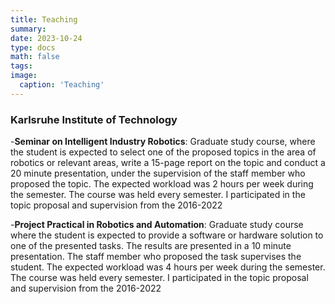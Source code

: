 ```yaml
---
title: Teaching
summary: 
date: 2023-10-24
type: docs
math: false
tags:
image:
  caption: 'Teaching'
---
```

### Karlsruhe Institute of Technology

-**Seminar on Intelligent Industry Robotics**: Graduate study course, where the student is expected to select one of the proposed topics in the area of robotics or relevant areas, write a 15-page report on the topic and conduct a 20 minute presentation, under the supervision of the staff member who proposed the topic. The expected workload was 2 hours per week during the semester. The course was held every semester. I participated in the topic proposal and supervision from the 2016-2022

-**Project Practical in Robotics and Automation**: Graduate study course where the student is expected to provide a software or hardware solution to one of the presented tasks. The results are presented in a 10 minute presentation. The staff member who proposed the task supervises the student. The expected workload was 4 hours per week during the semester. The course was held every semester. I participated in the topic proposal and supervision from the 2016-2022

